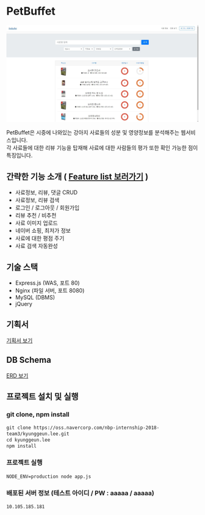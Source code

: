[petbuffet]: http://10.105.185.181

# PetBuffet
<p align="center">
  <img src="./readme_image/example.jpg">
</p>
PetBuffet은 시중에 나와있는 강아지 사료들의 성분 및 영양정보를 분석해주는 웹서비스입니다.<br>
각 사료들에 대한 리뷰 기능을 탑재해 사료에 대한 사람들의 평가 또한 확인 가능한 점이 특징입니다.

## 간략한 기능 소개 ( <a href="https://oss.navercorp.com/nbp-internship-2018-team3/kyunggeun.lee/wiki/Feature-list">Feature list 보러가기</a> )
* 사료정보, 리뷰, 댓글 CRUD
* 사료정보, 리뷰 검색
* 로그인 / 로그아웃 / 회원가입
* 리뷰 추천 / 비추천
* 사료 이미지 업로드
* 네이버 쇼핑, 최저가 정보
* 사료에 대한 평점 주기
* 사료 검색 자동완성

## 기술 스택
* Express.js (WAS, 포트 80)
* Nginx (파일 서버, 포트 8080)
* MySQL (DBMS)
* jQuery

## 기획서
<a href="https://oss.navercorp.com/nbp-internship-2018-team3/kyunggeun.lee/wiki/PetBuffet-%EA%B8%B0%ED%9A%8D%EC%84%9C">기획서 보기</a>

## DB Schema
<a href="https://oss.navercorp.com/nbp-internship-2018-team3/kyunggeun.lee/wiki/ER-Diagram">ERD 보기</a>

## 프로젝트 설치 및 실행
### git clone, npm install
    git clone https://oss.navercorp.com/nbp-internship-2018-team3/kyunggeun.lee.git
    cd kyunggeun.lee
    npm install

### 프로젝트 실행
    NODE_ENV=production node app.js

### 배포된 서버 정보 (테스트 아이디 / PW : aaaaa / aaaaa)
    10.105.185.181
